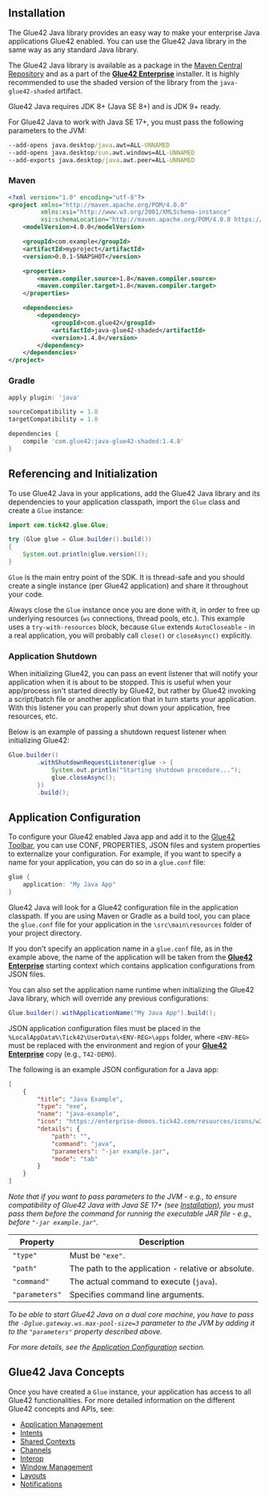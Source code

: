 ## Installation

The Glue42 Java library provides an easy way to make your enterprise Java applications Glue42 enabled. You can use the Glue42 Java library in the same way as any standard Java library.

The Glue42 Java library is available as a package in the [Maven Central Repository](https://search.maven.org/search?q=g:com.glue42) and as a part of the [**Glue42 Enterprise**](https://glue42.com/enterprise/) installer. It is highly recommended to use the shaded version of the library from the `java-glue42-shaded` artifact.

Glue42 Java requires JDK 8+ (Java SE 8+) and is JDK 9+ ready.

For Glue42 Java to work with Java SE 17+, you must pass the following parameters to the JVM:

```cmd
--add-opens java.desktop/java.awt=ALL-UNNAMED
--add-opens java.desktop/sun.awt.windows=ALL-UNNAMED
--add-exports java.desktop/java.awt.peer=ALL-UNNAMED
```

### Maven

```xml
<?xml version="1.0" encoding="utf-8"?>
<project xmlns="http://maven.apache.org/POM/4.0.0"
         xmlns:xsi="http://www.w3.org/2001/XMLSchema-instance"
         xsi:schemaLocation="http://maven.apache.org/POM/4.0.0 https://maven.apache.org/xsd/maven-4.0.0.xsd">
    <modelVersion>4.0.0</modelVersion>

    <groupId>com.example</groupId>
    <artifactId>myproject</artifactId>
    <version>0.0.1-SNAPSHOT</version>

    <properties>
        <maven.compiler.source>1.8</maven.compiler.source>
        <maven.compiler.target>1.8</maven.compiler.target>
    </properties>

    <dependencies>
        <dependency>
            <groupId>com.glue42</groupId>
            <artifactId>java-glue42-shaded</artifactId>
            <version>1.4.8</version>
        </dependency>
    </dependencies>
</project>
```

### Gradle

```groovy
apply plugin: 'java'

sourceCompatibility = 1.8
targetCompatibility = 1.8

dependencies {
    compile 'com.glue42:java-glue42-shaded:1.4.8'
}
```

## Referencing and Initialization

To use Glue42 Java in your applications, add the Glue42 Java library and its dependencies to your application classpath, import the `Glue` class and create a `Glue` instance:

```java
import com.tick42.glue.Glue;

try (Glue glue = Glue.builder().build())
{
    System.out.println(glue.version());
}
```

`Glue` is the main entry point of the SDK. It is thread-safe and you should create a single instance (per Glue42 application) and share it throughout your code.

Always close the `Glue` instance once you are done with it, in order to free up underlying resources (`ws` connections, thread pools, etc.). This example uses a `try-with-resources` block, because `Glue` extends `AutoCloseable` - in a real application, you will probably call `close()` or `closeAsync()` explicitly.

### Application Shutdown

<glue42 name="addClass" class="colorSection" element="p" text="Available since Glue42 Enterprise 3.10">

When initializing Glue42, you can pass an event listener that will notify your application when it is about to be stopped. This is useful when your app/process isn't started directly by Glue42, but rather by Glue42 invoking a script/batch file or another application that in turn starts your application. With this listener you can properly shut down your application, free resources, etc.

Below is an example of passing a shutdown request listener when initializing Glue42:

```java
Glue.builder()
        .withShutdownRequestListener(glue -> {
            System.out.println("Starting shutdown procedure...");
            glue.closeAsync();
        })
        .build();
```

## Application Configuration

To configure your Glue42 enabled Java app and add it to the [Glue42 Toolbar](../../../../glue42-concepts/glue42-toolbar/index.html), you can use CONF, PROPERTIES, JSON files and system properties to externalize your configuration. For example, if you want to specify a name for your application, you can do so in a `glue.conf` file:

```java
glue {
    application: "My Java App"
}
```

Glue42 Java will look for a Glue42 configuration file in the application classpath. If you are using Maven or Gradle as a build tool, you can place the `glue.conf` file for your application in the `\src\main\resources` folder of your project directory.

If you don't specify an application name in a `glue.conf` file, as in the example above, the name of the application will be taken from the [**Glue42 Enterprise**](https://glue42.com/enterprise/) starting context which contains application configurations from JSON files.

You can also set the application name runtime when initializing the Glue42 Java library, which will override any previous configurations:

```java
Glue.builder().withApplicationName("My Java App").build();
```

JSON application configuration files must be placed in the `%LocalAppData%\Tick42\UserData\<ENV-REG>\apps` folder, where `<ENV-REG>` must be replaced with the environment and region of your [**Glue42 Enterprise**](https://glue42.com/enterprise/) copy (e.g., `T42-DEMO`).

The following is an example JSON configuration for a Java app:

``` json
[
    {
        "title": "Java Example",
        "type": "exe",
        "name": "java-example",
        "icon": "https://enterprise-demos.tick42.com/resources/icons/w2.jpg",
        "details": {
            "path": "",
            "command": "java",
            "parameters": "-jar example.jar",
            "mode": "tab"
        }
    }
]
```

*Note that if you want to pass parameters to the JVM - e.g., to ensure compatibility of Glue42 Java with Java SE 17+ (see [Installation](#installation)), you must pass them before the command for running the executable JAR file - e.g., before `"-jar example.jar"`.*

| Property | Description |
|----------|-------------|
| `"type"` | Must be `"exe"`. |
| `"path"` | The path to the application - relative or absolute. |
| `"command"` | The actual command to execute (`java`). |
| `"parameters"` | Specifies command line arguments. |

*To be able to start Glue42 Java on a dual core machine, you have to pass the `-Dglue.gateway.ws.max-pool-size=3` parameter to the JVM by adding it to the `"parameters"` property described above.*

*For more details, see the [Application Configuration](../../../../developers/configuration/application/index.html#application_configuration-exe) section.*

## Glue42 Java Concepts

Once you have created a `Glue` instance, your application has access to all Glue42 functionalities. For more detailed information on the different Glue42 concepts and APIs, see:

- [Application Management](../../../../glue42-concepts/application-management/java/index.html)
- [Intents](../../../../glue42-concepts/intents/java/index.html)
- [Shared Contexts](../../../../glue42-concepts/data-sharing-between-apps/shared-contexts/java/index.html)
- [Channels](../../../../glue42-concepts/data-sharing-between-apps/channels/java/index.html)
- [Interop](../../../../glue42-concepts/data-sharing-between-apps/interop/java/index.html)
- [Window Management](../../../../glue42-concepts/windows/window-management/java/index.html)
- [Layouts](../../../../glue42-concepts/windows/layouts/java/index.html)
- [Notifications](../../../../glue42-concepts/notifications/java/index.html)
